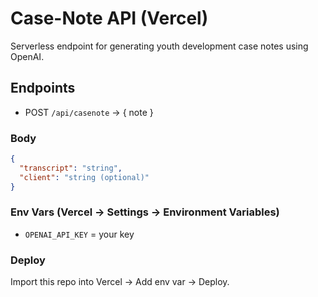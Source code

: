 
# Case-Note API (Vercel)

Serverless endpoint for generating youth development case notes using OpenAI.

## Endpoints
- POST `/api/casenote` → { note }

### Body
```json
{
  "transcript": "string",
  "client": "string (optional)"
}
```

### Env Vars (Vercel → Settings → Environment Variables)
- `OPENAI_API_KEY` = your key

### Deploy
Import this repo into Vercel → Add env var → Deploy.
